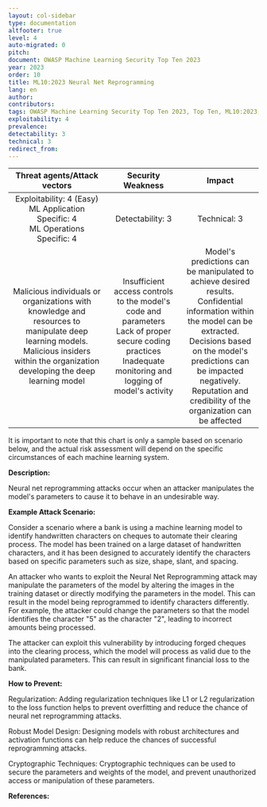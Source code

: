 ```yaml
---
layout: col-sidebar
type: documentation
altfooter: true
level: 4
auto-migrated: 0
pitch:
document: OWASP Machine Learning Security Top Ten 2023
year: 2023
order: 10
title: ML10:2023 Neural Net Reprogramming
lang: en
author:
contributors:
tags: OWASP Machine Learning Security Top Ten 2023, Top Ten, ML10:2023, mltop10, mlsectop10
exploitability: 4
prevalence:
detectability: 3
technical: 3
redirect_from:
---
```


|                                                                               Threat agents/Attack vectors                                                                               |                                                                         Security Weakness                                                                          |                                                                                                                                    Impact                                                                                                                                     |
| :--------------------------------------------------------------------------------------------------------------------------------------------------------------------------------------: | :----------------------------------------------------------------------------------------------------------------------------------------------------------------: | :---------------------------------------------------------------------------------------------------------------------------------------------------------------------------------------------------------------------------------------------------------------------------: |
|                                                 Exploitability: 4 (Easy)<br>ML Application Specific: 4<br>ML Operations Specific: 4<br>                                                  |                                                                        Detectability: 3<br>                                                                        |                                                                                                                               Technical: 3<br>                                                                                                                                |
| Malicious individuals or organizations with knowledge and resources to manipulate deep learning models.<br>Malicious insiders within the organization developing the deep learning model | Insufficient access controls to the model's code and parameters<br>Lack of proper secure coding practices<br>Inadequate monitoring and logging of model's activity | Model's predictions can be manipulated to achieve desired results.<br>Confidential information within the model can be extracted.<br>Decisions based on the model's predictions can be impacted negatively.<br>Reputation and credibility of the organization can be affected |

It is important to note that this chart is only a sample based on
scenario below, and the actual risk assessment will depend on the
specific circumstances of each machine learning system.

**Description:**

Neural net reprogramming attacks occur when an attacker manipulates the
model\'s parameters to cause it to behave in an undesirable way.

**Example Attack Scenario:**

Consider a scenario where a bank is using a machine learning model to
identify handwritten characters on cheques to automate their clearing
process. The model has been trained on a large dataset of handwritten
characters, and it has been designed to accurately identify the
characters based on specific parameters such as size, shape, slant, and
spacing.

An attacker who wants to exploit the Neural Net Reprogramming attack may
manipulate the parameters of the model by altering the images in the
training dataset or directly modifying the parameters in the model. This
can result in the model being reprogrammed to identify characters
differently. For example, the attacker could change the parameters so
that the model identifies the character "5" as the character "2",
leading to incorrect amounts being processed.

The attacker can exploit this vulnerability by introducing forged
cheques into the clearing process, which the model will process as valid
due to the manipulated parameters. This can result in significant
financial loss to the bank.

**How to Prevent:**

Regularization: Adding regularization techniques like L1 or L2
regularization to the loss function helps to prevent overfitting and
reduce the chance of neural net reprogramming attacks.

Robust Model Design: Designing models with robust architectures and
activation functions can help reduce the chances of successful
reprogramming attacks.

Cryptographic Techniques: Cryptographic techniques can be used to secure
the parameters and weights of the model, and prevent unauthorized access
or manipulation of these parameters.

**References:**
